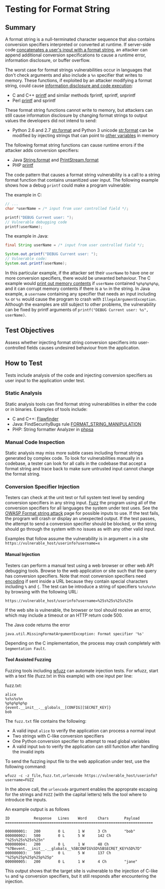 # Testing for Format String

## Summary

A format string is a null-terminated character sequence that also contains conversion specifiers interpreted or converted at runtime. If server-side code [concatenates a user's input with a format string](https://www.netsparker.com/blog/web-security/string-concatenation-format-string-vulnerabilities/), an attacker can append additional conversion specifications to cause a runtime error, information disclosure, or buffer overflow.

The worst case for format strings vulnerabilities occur in languages that don't check arguments and also include a `%n` specifier that writes to memory. These functions, if exploited by an attacker modifying a format string, could cause [information disclosure and code execution](https://www.veracode.com/security/format-string):

* C and C++ [printf](https://en.cppreference.com/w/c/io/fprintf) and similar methods fprintf, sprintf, snprintf
* Perl [printf](https://perldoc.perl.org/functions/printf.html) and sprintf

These format string functions cannot write to memory, but attackers can still cause information disclosure by changing format strings to output values the developers did not intend to send:

* Python 2.6 and 2.7 [str.format](https://docs.python.org/2/library/string.html) and Python 3 unicode [str.format](https://docs.python.org/3/library/stdtypes.html#str.format) can be modified by injecting strings that can point to [other variables](https://lucumr.pocoo.org/2016/12/29/careful-with-str-format/) in memory

The following format string functions can cause runtime errors if the attacker adds conversion specifiers:

* Java [String.format](https://docs.oracle.com/en/java/javase/11/docs/api/java.base/java/lang/String.html#format%28java.util.Locale%2Cjava.lang.String%2Cjava.lang.Object...%29) and [PrintStream.format](https://docs.oracle.com/en/java/javase/11/docs/api/java.base/java/io/PrintStream.html#format%2528java.util.Locale%252Cjava.lang.String%252Cjava.lang.Object...%2529)
* PHP [printf](https://www.php.net/manual/es/function.printf.php)

The code pattern that causes a format string vulnerability is a call to a string format function that contains unsanitized user input. The following example shows how a debug `printf` could make a program vulnerable:

The example in C:

```c
// ...
char *userName = /* input from user controlled field */;

printf("DEBUG Current user: ");
// Vulnerable debugging code
printf(userName);
```

The example in Java:

```java
final String userName = /* input from user controlled field */;

System.out.printf("DEBUG Current user: ");
// Vulnerable code:
System.out.printf(userName);
```

In this particular example, if the attacker set their `userName` to have one or more conversion specifiers, there would be unwanted behaviour. The C example would [print out memory contents](https://www.defcon.org/images/defcon-18/dc-18-presentations/Haas/DEFCON-18-Haas-Adv-Format-String-Attacks.pdf) if `userName` contained `%p%p%p%p%p`, and it can corrupt memory contents if there is a `%n` in the string. In Java example, a `username` containing any specifier that needs an input including `%x` or `%s` would cause the program to crash with `IllegalArgumentException`. Although the examples are still subject to other problems, the vulnerability can be fixed by printf arguments of `printf("DEBUG Current user: %s", userName)`.

## Test Objectives

Assess whether injecting format string conversion specifiers into user-controlled fields causes undesired behaviour from the application.

## How to Test

Tests include analysis of the code and injecting conversion specifiers as user input to the application under test.

### Static Analysis

Static analysis tools can find format string vulnerabilities in either the code or in binaries. Examples of tools include:

* C and C++: [Flawfinder](https://dwheeler.com/flawfinder/)
* Java: FindSecurityBugs rule [FORMAT_STRING_MANIPULATION](https://find-sec-bugs.github.io/bugs.htm#FORMAT_STRING_MANIPULATION)
* PHP: String formatter Analyzer in [phpsa](https://github.com/ovr/phpsa/blob/master/docs/05_Analyzers.md#function_string_formater)

### Manual Code Inspection

Static analysis may miss more subtle cases including format strings generated by complex code. To look for vulnerabilities manually in a codebase, a tester can look for all calls in the codebase that accept a format string and trace back to make sure untrusted input cannot change the format string.

### Conversion Specifier Injection

Testers can check at the unit test or full system test level by sending conversion specifiers in any string input. [Fuzz](https://owasp.org/www-community/Fuzzing) the program using all of the conversion specifiers for all languages the system under test uses. See the [OWASP Format string attack](https://owasp.org/www-community/attacks/Format_string_attack) page for possible inputs to use. If the test fails, the program will crash or display an unexpected output. If the test passes, the attempt to send a conversion specifier should be blocked, or the string should go through the system with no issues as with any other valid input.

Examples that follow assume the vulnerability is in argument `x` in a site `https://vulnerable_host/userinfo?username=x`

#### Manual Injection

Testers can perform a manual test using a web browser or other web API debugging tools. Browse to the web application or site such that the query has conversion specifiers. Note that most conversion specifiers need [encoding](https://tools.ietf.org/html/rfc3986#section-2.1) if sent inside a URL because they contain special characters including `%` and `{`. The test can be introduce a string of specifiers `%s%s%s%n` by browsing with the following URL:

`https://vulnerable_host/userinfo?username=%25s%25s%25s%25n`

If the web site is vulnerable, the browser or tool should receive an error, which may include a timeout or an HTTP return code 500.

The Java code returns the error

`java.util.MissingFormatArgumentException: Format specifier '%s'`

Depending on the C implementation, the process may crash completely with `Segmentation Fault`.

#### Tool Assisted Fuzzing

Fuzzing tools including [wfuzz](https://github.com/xmendez/wfuzz) can automate injection tests. For wfuzz, start with a text file (fuzz.txt in this example) with one input per line:

fuzz.txt:

```text
alice
%s%s%s%n
%p%p%p%p%p
{event.__init__.__globals__[CONFIG][SECRET_KEY]}
bob
```

The `fuzz.txt` file contains the following:

* A valid input `alice` to verify the application can process a normal input
* Two strings with C-like conversion specifiers
* One Python conversion specifier to attempt to read global variables
* A valid input `bob` to verify the application can still function after handling the invalid inpts

To send the fuzzing input file to the web application under test, use the following command:

`wfuzz -c -z file,fuzz.txt,urlencode https://vulnerable_host/userinfo?username=FUZZ`

In the above call, the `urlencode` argument enables the approprate escaping for the strings and `FUZZ` (with the capital letters) tells the tool where to introduce the inputs.

An example output is as follows

```text
ID           Response   Lines    Word     Chars       Payload
===================================================================

000000001:   200        0 L      1 W      3 Ch        "bob"
000000002:   500        0 L      5 W      142 Ch      "%25s%25s%25s%25n"
000000004:   200        0 L      1 W      48 Ch       "%7Bevent.__init__.__globals__%5BCONFIG%5D%5BSECRET_KEY%5D%7D"
000000003:   500        0 L      5 W      137 Ch      "%25p%25p%25p%25p%25p"
000000005:   200        0 L      1 W      4 Ch        "jane"
```

This output shows that the target site is vulnerable to the injection of C-like `%s` and `%p` conversion specifiers, but it still responds after encountering the injection.
